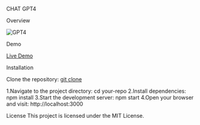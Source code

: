 CHAT GPT4

Overview 

![GPT4](https://github.com/rohitgaikwad-dev/ChatGPT4/assets/61135868/a7f92bf7-981e-4e08-866c-61d8d2f9bb38)

Demo

[Live Demo]([https://your-demo-link.com](https://chat-gpt-4-rohitgaikwad-dev.vercel.app/)https://chat-gpt-4-rohitgaikwad-dev.vercel.app/)


Installation

Clone the repository: [git clone](https://github.com/rohitgaikwad-dev/ChatGPT4.git)

1.Navigate to the project directory: cd your-repo
2.Install dependencies: npm install
3.Start the development server: npm start
4.Open your browser and visit: http://localhost:3000

License
This project is licensed under the MIT License.
